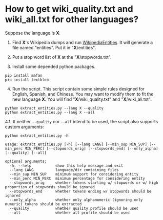 # How to get wiki_quality.txt and wiki_all.txt for other languages?

Suppose the language is **X**.

1. Find **X**'s Wikipedia dumps and run [WikipediaEntities](https://github.com/kno10/WikipediaEntities). It will generate a file named "entities". Put it in "**X**/entities". 

2. Put a stop word list of **X** at the "**X**/stopwords.txt".

3. Install some depended python packages.
```
pip install mafan
pip install textblob
```

4. Run the script. This script contain some simple rules designed for English, Spanish, and Chinese. You may want to modify them to fit the new language **X**. You will find "**X**/wiki_quality.txt" and "**X**/wiki_all.txt".
```
python extract_entities.py --lang X --quality
python extract_entities.py --lang X --all
```

4.1. If neither `--quality` nor `--all` intend to be used, the script also supports custom arguments:
```
python extract_entities.py -h

usage: extract_entities.py [-h] [--lang LANG] [--min_sup MIN_SUP] [--min_perc MIN_PERC] [--stopwords_orig] [--stopwords_end] [--only_alpha] [--quality] [--all]

optional arguments:
  -h, --help           show this help message and exit
  --lang LANG          language/dir containing files
  --min_sup MIN_SUP    minimum support for considering entity
  --min_perc MIN_PERC  minimum percentage for considering entity
  --stopwords_orig     whether tokens starting w/ stopwords or w/ high proportion of stopwords should be ignored
  --stopwords_end      whether tokens ending w/ stopwords should be ignored
  --only_alpha         whether only alphanumeric (ignoring only numeric) tokens should be extracted
  --quality            whether quality profile should be used
  --all                whether all profile should be used

```
